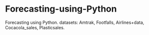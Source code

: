 # Forecasting-using-Python
Forecasting using Python.
datasets: Amtrak, Footfalls, Airlines+data, Cocacola_sales, Plasticsales.
